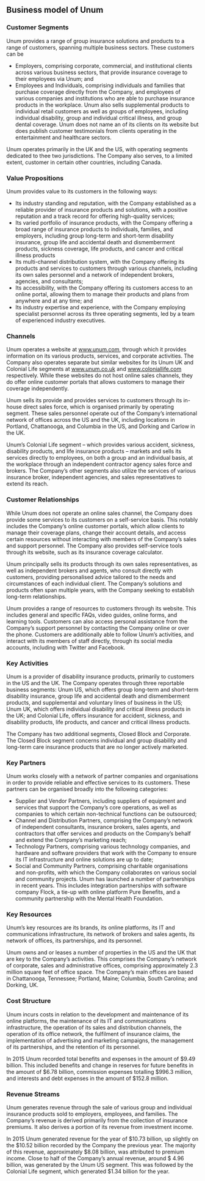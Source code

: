 Business model of Unum
----------------------

 ### Customer Segments

 Unum provides a range of group insurance solutions and products to a range of customers, spanning multiple business sectors. These customers can be

  * Employers, comprising corporate, commercial, and institutional clients across various business sectors, that provide insurance coverage to their employees via Unum; and
 * Employees and Individuals, comprising individuals and families that purchase coverage directly from the Company, and employees of various companies and institutions who are able to purchase insurance products in the workplace.
  Unum also sells supplemental products to individual retail customers as well as groups of employees, including individual disability, group and individual critical illness, and group dental coverage. Unum does not name an of its clients on its website but does publish customer testimonials from clients operating in the entertainment and healthcare sectors.

 Unum operates primarily in the UK and the US, with operating segments dedicated to thee two jurisdictions. The Company also serves, to a limited extent, customer in certain other countries, including Canada.

 ### Value Propositions

 Unum provides value to its customers in the following ways:

  * Its industry standing and reputation, with the Company established as a reliable provider of insurance products and solutions, with a positive reputation and a track record for offering high-quality services;
 * Its varied portfolio of insurance products, with the Company offering a broad range of insurance products to individuals, families, and employers, including group long-term and short-term disability insurance, group life and accidental death and dismemberment products, sickness coverage, life products, and cancer and critical illness products
 * Its multi-channel distribution system, with the Company offering its products and services to customers through various channels, including its own sales personnel and a network of independent brokers, agencies, and consultants;
 * Its accessibility, with the Company offering its customers access to an online portal, allowing them to manage their products and plans from anywhere and at any time; and
 * Its industry expertise and experience, with the Company employing specialist personnel across its three operating segments, led by a team of experienced industry executives.
  ### Channels

 Unum operates a website at www.unum.com, through which it provides information on its various products, services, and corporate activities. The Company also operates separate but similar websites for its Unum UK and Colonial Life segments at www.unum.co.uk and www.coloniallife.com respectively. While these websites do not host online sales channels, they do offer online customer portals that allows customers to manage their coverage independently.

 Unum sells its provide and provides services to customers through its in-house direct sales force, which is organised primarily by operating segment. These sales personnel operate out of the Company’s international network of offices across the US and the UK, including locations in Portland, Chattanooga, and Columbia in the US, and Dorking and Carlow in the UK.

 Unum’s Colonial Life segment – which provides various accident, sickness, disability products, and life insurance products – markets and sells its services directly to employees, on both a group and an individual basis, at the workplace through an independent contractor agency sales force and brokers. The Company’s other segments also utilize the services of various insurance broker, independent agencies, and sales representatives to extend its reach.

 ### Customer Relationships

 While Unum does not operate an online sales channel, the Company does provide some services to its customers on a self-service basis. This notably includes the Company’s online customer portals, which allow clients to manage their coverage plans, change their account details, and access certain resources without interacting with members of the Company’s sales and support personnel. The Company also provides self-service tools through its website, such as its insurance coverage calculator.

 Unum principally sells its products through its own sales representatives, as well as independent brokers and agents, who consult directly with customers, providing personalised advice tailored to the needs and circumstances of each individual client. The Company’s solutions and products often span multiple years, with the Company seeking to establish long-term relationships.

 Unum provides a range of resources to customers through its website. This includes general and specific FAQs, video guides, online forms, and learning tools. Customers can also access personal assistance from the Company’s support personnel by contacting the Company online or over the phone. Customers are additionally able to follow Unum’s activities, and interact with its members of staff directly, through its social media accounts, including with Twitter and Facebook.

 ### Key Activities

 Unum is a provider of disability insurance products, primarily to customers in the US and the UK. The Company operates through three reportable business segments: Unum US, which offers group long-term and short-term disability insurance, group life and accidental death and dismemberment products, and supplemental and voluntary lines of business in the US; Unum UK, which offers individual disability and critical illness products in the UK; and Colonial Life, offers insurance for accident, sickness, and disability products, life products, and cancer and critical illness products.

 The Company has two additional segments, Closed Block and Corporate. The Closed Block segment concerns individual and group disability and long-term care insurance products that are no longer actively marketed.

 ### Key Partners

 Unum works closely with a network of partner companies and organisations in order to provide reliable and effective services to its customers. These partners can be organised broadly into the following categories:

  * Supplier and Vendor Partners, including suppliers of equipment and services that support the Company’s core operations, as well as companies to which certain non-technical functions can be outsourced;
 * Channel and Distribution Partners, comprising the Company’s network of independent consultants, insurance brokers, sales agents, and contractors that offer services and products on the Company’s behalf and extend the Company’s marketing reach;
 * Technology Partners, comprising various technology companies, and hardware and software providers that work with the Company to ensure its IT infrastructure and online solutions are up to date;
 * Social and Community Partners, comprising charitable organisations and non-profits, with which the Company collaborates on various social and community projects.
  Unum has launched a number of partnerships in recent years. This includes integration partnerships with software company Flock, a tie-up with online platform Pure Benefits, and a community partnership with the Mental Health Foundation.

 ### Key Resources

 Unum’s key resources are its brands, its online platforms, its IT and communications infrastructure, its network of brokers and sales agents, its network of offices, its partnerships, and its personnel.

 Unum owns and or leases a number of properties in the US and the UK that are key to the Company’s activities. This comprises the Company’s network of corporate, sales and administrative offices, comprising approximately 2.3 million square feet of office space. The Company’s main offices are based in Chattanooga, Tennessee; Portland, Maine; Columbia, South Carolina; and Dorking, UK.

 ### Cost Structure

 Unum incurs costs in relation to the development and maintenance of its online platforms, the maintenance of its IT and communications infrastructure, the operation of its sales and distribution channels, the operation of its office network, the fulfilment of insurance claims, the implementation of advertising and marketing campaigns, the management of its partnerships, and the retention of its personnel.

 In 2015 Unum recorded total benefits and expenses in the amount of $9.49 billion. This included benefits and change in reserves for future benefits in the amount of $6.78 billion, commission expenses totalling $996.3 million, and interests and debt expenses in the amount of $152.8 million.

 ### Revenue Streams

 Unum generates revenue through the sale of various group and individual insurance products sold to employers, employees, and families. The Company’s revenue is derived primarily from the collection of insurance premiums. It also derives a portion of its revenue from investment income.

 In 2015 Unum generated revenue for the year of $10.73 billion, up slightly on the $10.52 billion recorded by the Company the previous year. The majority of this revenue, approximately $8.08 billion, was attributed to premium income. Close to half of the Company’s annual revenue, around $ 4.96 billion, was generated by the Unum US segment. This was followed by the Colonial Life segment, which generated $1.34 billion for the year.